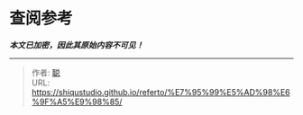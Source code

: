 # 查阅参考

***本文已加密，因此其原始内容不可见！***

---

> 作者: [聪](https://shiqustudio.github.io/)  
> URL: https://shiqustudio.github.io/referto/%E7%95%99%E5%AD%98%E6%9F%A5%E9%98%85/  

